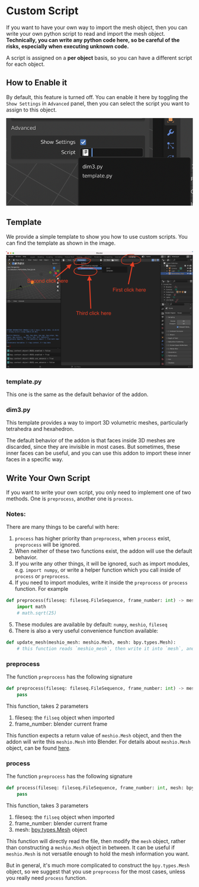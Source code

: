 # Custom Script

If you want to have your own way to import the mesh object, then you can write your own python script to read and import the mesh object. **Technically, you can write any python code here, so be careful of the risks, especially when executing unknown code.**

A script is assigned on a **per object** basis, so you can have a different script for each object.

## How to Enable it

By default, this feature is turned off. You can enable it here by toggling the `Show Settings` in `Advanced` panel, then you can select the script you want to assign to this object.

![script](../images/script.png)

## Template

We provide a simple template to show you how to use custom scripts. You can find the template as shown in the image.

![template](../images/template.png)

### template.py

This one is the same as the default behavior of the addon.

### dim3.py

This template provides a way to import 3D volumetric meshes, particularly tetrahedra and hexahedron.

The default behavior of the addon is that faces inside 3D meshes are discarded, since they are invisible in most cases. But sometimes, these inner faces can be useful, and you can use this addon to import these inner faces in a specific way.

## Write Your Own Script

If you want to write your own script, you only need to implement one of two methods. One is `preprocess`, another one is `process`.

### Notes:

There are many things to be careful with here:

1. `process` has higher priority than `preprocess`, when `process` exist, `preprocess` will be ignored.
2. When neither of these two functions exist, the addon will use the default behavior.
3. If you write any other things, it will be ignored, such as import modules, e.g. `import numpy`, or write a helper function which you call inside of `process` or `preprocess`.
4. If you need to import modules, write it inside the `preprocess` or `process` function. For example

```python
def preprocess(fileseq: fileseq.FileSequence, frame_number: int) -> meshio.Mesh:
    import math
    # math.sqrt(25)
```

5. These modules are available by default: `numpy`, `meshio`, `fileseq`
6. There is also a very useful convenience function available:


```python
def update_mesh(meshio_mesh: meshio.Mesh, mesh: bpy.types.Mesh):
    # this function reads `meshio_mesh`, then write it into `mesh`, and old information of `mesh` will be lost.
```

### preprocess

The function `preprocess` has the following signature

```python
def preprocess(fileseq: fileseq.FileSequence, frame_number: int) -> meshio.Mesh:
    pass
``` 

This function, takes 2 parameters
1. fileseq: the `filseq` object when imported
2. frame_number: blender current frame

This function expects a return value of `meshio.Mesh` object, and then the addon will write this `meshio.Mesh` into Blender. For details about `meshio.Mesh` object, can be found [here](https://github.com/nschloe/meshio/wiki/meshio-Mesh()-data-structure).

### process

The function `preprocess` has the following signature

```python
def process(fileseq: fileseq.FileSequence, frame_number: int, mesh: bpy.types.Mesh):
    pass
```

This function, takes 3 parameters

1. fileseq: the `filseq` object when imported
2. frame_number: blender current frame
3. mesh: [bpy.types.Mesh](https://docs.blender.org/api/current/bpy.types.Mesh.html#bpy.types.Mesh) object

This function will directly read the file, then modify the `mesh` object, rather than constructing a `meshio.Mesh` object in between. It can be useful if `meshio.Mesh` is not versatile enough to hold the mesh information you want.

But in general, it's much more complicated to construct the `bpy.types.Mesh` object, so we suggest that you use `preprocess` for the most cases, unless you really need `process` function.

